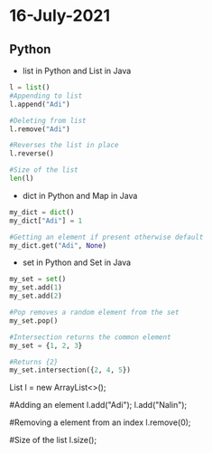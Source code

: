 # 16-July-2021

## Python

- list in Python and List in Java
``` python
l = list()
#Appending to list
l.append("Adi")

#Deleting from list
l.remove("Adi")

#Reverses the list in place
l.reverse()

#Size of the list
len(l)
```
- dict in Python and Map in Java
``` python
my_dict = dict()
my_dict["Adi"] = 1

#Getting an element if present otherwise default
my_dict.get("Adi", None)

```

- set in Python and Set in Java
``` python
my_set = set()
my_set.add(1)
my_set.add(2)

#Pop removes a random element from the set
my_set.pop()

#Intersection returns the common element
my_set = {1, 2, 3}

#Returns {2}
my_set.intersection({2, 4, 5}) 

```
List<String> l = new ArrayList<>();
    
#Adding an element
l.add("Adi");
l.add("Nalin");
   
#Removing a element from an index
l.remove(0);
    
#Size of the list
 l.size();
```